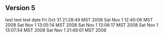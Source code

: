 ## Version 5 ##
test
test
test
date
Fri Oct 31 21:28:49 MST 2008
Sat Nov 1 12:40:06 MST 2008
Sat Nov 1 13:05:14 MST 2008
Sat Nov 1 13:06:17 MST 2008
Sat Nov 1 13:07:54 MST 2008
Sat Nov 1 21:49:01 MST 2008
